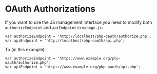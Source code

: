 # OAuth Authorizations

If you want to use the JS management interface you need to modify both 
`authorizeEndpoint` and `apiEndpoint` in `manage.js`:

    var authorizeEndpoint = 'http://localhost/php-oauth/authorize.php';
    var apiEndpoint = 'http://localhost/php-oauth/api.php';

To (in this example):

    var authorizeEndpoint = 'https://www.example.org/php-oauth/authorize.php';
    var apiEndpoint = 'https://www.example.org/php-oauth/api.php';

